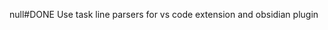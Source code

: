 null#DONE Use task line parsers for vs code extension and obsidian plugin
<!--
order:0
completed:2024-11-04T20:59:05-05:00
archived:true
archivedAt:2024-11-04T20:59:05-05:00
originalPath:lib/usecases/get-tasks-in-file.js
originalLine:5
-->


